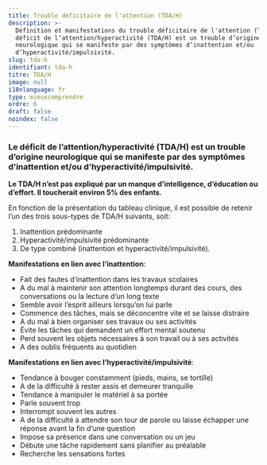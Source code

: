 ```yaml
---
title: Trouble déficitaire de l'attention (TDA/H)
description: >-
  Définition et manifestations du trouble déficitaire de l'attention (TDA/H). Le
  déficit de l’attention/hyperactivité (TDA/H) est un trouble d’origine
  neurologique qui se manifeste par des symptômes d’inattention et/ou
  d’hyperactivité/impulsivité. 
slug: tda-h
identifiant: tda-h
titre: TDA/H
image: null
i18nlanguage: fr
type: mieuxcomprendre
ordre: 6
draft: false
noindex: false
---
```


### Le déficit de l’attention/hyperactivité (TDA/H) est un trouble d’origine neurologique qui se manifeste par des symptômes d’inattention et/ou d’hyperactivité/impulsivité. 

**Le TDA/H n’est pas expliqué par un manque d’intelligence, d’éducation ou d’effort. Il toucherait environ 5% des enfants.**
 
En fonction de la présentation du tableau clinique, il est possible de retenir l’un des trois sous-types de TDA/H suivants, soit:

1. Inattention prédominante
2. Hyperactivité/impulsivité prédominante
3. De type combiné (inattention et hyperactivité/impulsivité).
 
 
**Manifestations en lien avec l’inattention**:

- Fait des fautes d’inattention dans les travaux scolaires
- A du mal à maintenir son attention longtemps durant des cours, des conversations ou la lecture d’un long texte
- Semble avoir l’esprit ailleurs lorsqu’on lui parle
- Commence des tâches, mais se déconcentre vite et se laisse distraire
- A du mal à bien organiser ses travaux ou ses activités
- Évite les tâches qui demandent un effort mental soutenu
- Perd souvent les objets nécessaires à son travail ou à ses activités
- A des oublis fréquents au quotidien
 
**Manifestations en lien avec l’hyperactivité/impulsivité**:

- Tendance à bouger constamment (pieds, mains, se tortille)
- A de la difficulté à rester assis et demeurer tranquille
- Tendance à manipuler le matériel à sa portée
- Parle souvent trop
- Interrompt souvent les autres
- A de la difficulté à attendre son tour de parole ou laisse échapper une réponse avant la fin d’une question
- Impose sa présence dans une conversation ou un jeu
- Débute une tâche rapidement sans planifier au préalable
- Recherche les sensations fortes

